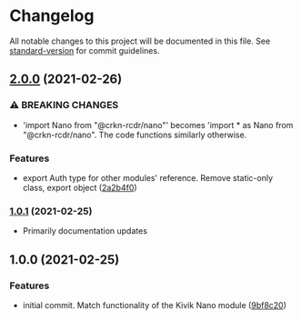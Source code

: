 # Changelog

All notable changes to this project will be documented in this file. See [standard-version](https://github.com/conventional-changelog/standard-version) for commit guidelines.

## [2.0.0](https://github.com/crkn-rcdr/nano/compare/v1.0.1...v2.0.0) (2021-02-26)


### ⚠ BREAKING CHANGES

* 'import Nano from "@crkn-rcdr/nano"' becomes 'import * as Nano from
"@crkn-rcdr/nano". The code functions similarly otherwise.

### Features

* export Auth type for other modules' reference. Remove static-only class, export object ([2a2b4f0](https://github.com/crkn-rcdr/nano/commit/2a2b4f051dd05cad4966d9bf1e1f544966dc838b))

### [1.0.1](https://github.com/crkn-rcdr/nano/compare/v1.0.0...v1.0.1) (2021-02-25)

- Primarily documentation updates

## 1.0.0 (2021-02-25)

### Features

- initial commit. Match functionality of the Kivik Nano module ([9bf8c20](https://github.com/crkn-rcdr/nano/commit/9bf8c2019ab7122d27afe9ca8d9f4b9bcc2edd98))
